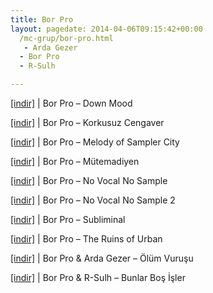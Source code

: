 ```yaml
---
title: Bor Pro
layout: pagedate: 2014-04-06T09:15:42+00:00
  /mc-grup/bor-pro.html
   - Arda Gezer
  - Bor Pro
  - R-Sulh

---
```

<a href="https://cloud.mail.ru/public/b2b12cbd84f5/Bor%20Pro%20-%20Down%20Mood" target="_blank">[indir]</a> | Bor Pro &#8211; Down Mood

<a href="https://cloud.mail.ru/public/6af49d369430/Bor%20Pro%20-%20Korkusuz%20Cengaver" target="_blank">[indir]</a> | Bor Pro &#8211; Korkusuz Cengaver

<a href="https://cloud.mail.ru/public/ce802dc46b39/Bor%20Pro%20-%20Melody%20of%20Sampler%20City" target="_blank">[indir]</a> | Bor Pro &#8211; Melody of Sampler City

<a href="https://cloud.mail.ru/public/c620068bb2db/Bor%20Pro%20-%20M%C3%BCtemadiyen" target="_blank">[indir]</a> | Bor Pro &#8211; Mütemadiyen

<a href="https://cloud.mail.ru/public/e6170eaf2f63/Bor%20Pro%20-%20No%20Vocal%20No%20Sample" target="_blank">[indir]</a> | Bor Pro &#8211; No Vocal No Sample

<a href="https://cloud.mail.ru/public/b6fb20893c5f/Bor%20Pro%20-%20No%20Vocal%20No%20Sample%202" target="_blank">[indir]</a> | Bor Pro &#8211; No Vocal No Sample 2

<a href="https://cloud.mail.ru/public/bd0f3ca55caf/Bor%20Pro%20-%20Subliminal" target="_blank">[indir]</a> | Bor Pro &#8211; Subliminal

<a href="https://cloud.mail.ru/public/f1c92921071f/Bor%20Pro%20-%20The%20Ruins%20of%20Urban" target="_blank">[indir]</a> | Bor Pro &#8211; The Ruins of Urban

<a href="https://cloud.mail.ru/public/394516ff445c/Bor%20Pro%20%26%20Arda%20Gezer%20-%20%C3%96l%C3%BCm%20Vuru%C5%9Fu" target="_blank">[indir]</a> | Bor Pro & Arda Gezer &#8211; Ölüm Vuruşu

<a href="https://cloud.mail.ru/public/a55e5207abe9/Bor%20Pro%20%26%20R-sulh%20-%20Bunlar%20Bo%C5%9F%20%C4%B0%C5%9Fler" target="_blank">[indir]</a> | Bor Pro & R-Sulh &#8211; Bunlar Boş İşler